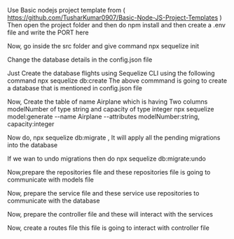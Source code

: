 Use Basic nodejs project template from ( https://github.com/TusharKumar0907/Basic-Node-JS-Project-Templates )
Then open the project folder and then do npm install and then create a .env file and write the PORT here

Now, go inside the src folder and give command
npx sequelize init

Change the database details in the config.json file

Just Create the database flights using Sequelize CLI using the following command
npx sequelize db:create
The  above commmand is going to create a database that is mentioned in config.json file

Now, Create the table of name Airplane which is having Two columns modelNumber of type string and capacity of type integer
npx sequelize model:generate --name Airplane --attributes modelNumber:string, capacity:integer

Now do, npx sequelize db:migrate , It will apply all the pending migrations into the database

If we wan to undo migrations then do
npx sequelize db:migrate:undo

Now,prepare the repositories file and these repositories file is going to communicate with models file

Now, prepare the service file and these service use repositories to communicate with the database

Now, prepare the controller file and these will interact with the services

Now, create a routes file this file is going to interact with controller file



